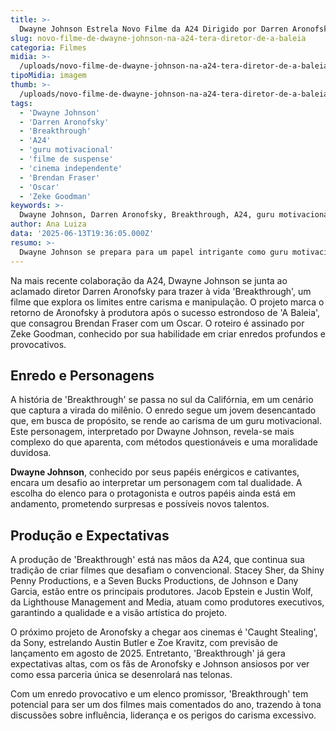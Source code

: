 ```yaml
---
title: >-
  Dwayne Johnson Estrela Novo Filme da A24 Dirigido por Darren Aronofsky
slug: novo-filme-de-dwayne-johnson-na-a24-tera-diretor-de-a-baleia
categoria: Filmes
midia: >-
  /uploads/novo-filme-de-dwayne-johnson-na-a24-tera-diretor-de-a-baleia-thumb.webp
tipoMidia: imagem
thumb: >-
  /uploads/novo-filme-de-dwayne-johnson-na-a24-tera-diretor-de-a-baleia-thumb.webp
tags:
  - 'Dwayne Johnson'
  - 'Darren Aronofsky'
  - 'Breakthrough'
  - 'A24'
  - 'guru motivacional'
  - 'filme de suspense'
  - 'cinema independente'
  - 'Brendan Fraser'
  - 'Oscar'
  - 'Zeke Goodman'
keywords: >-
  Dwayne Johnson, Darren Aronofsky, Breakthrough, A24, guru motivacional, filme de suspense, cinema independente, Brendan Fraser, Oscar, Zeke Goodman
author: Ana Luiza
data: '2025-06-13T19:36:05.000Z'
resumo: >-
  Dwayne Johnson se prepara para um papel intrigante como guru motivacional em 'Breakthrough', sob a direção de Darren Aronofsky. A produção, parte do catálogo da A24, promete uma narrativa envolvente e sombria.
---
```


Na mais recente colaboração da A24, Dwayne Johnson se junta ao aclamado diretor Darren Aronofsky para trazer à vida 'Breakthrough', um filme que explora os limites entre carisma e manipulação. O projeto marca o retorno de Aronofsky à produtora após o sucesso estrondoso de 'A Baleia', que consagrou Brendan Fraser com um Oscar. O roteiro é assinado por Zeke Goodman, conhecido por sua habilidade em criar enredos profundos e provocativos.

## Enredo e Personagens

A história de 'Breakthrough' se passa no sul da Califórnia, em um cenário que captura a virada do milênio. O enredo segue um jovem desencantado que, em busca de propósito, se rende ao carisma de um guru motivacional. Este personagem, interpretado por Dwayne Johnson, revela-se mais complexo do que aparenta, com métodos questionáveis e uma moralidade duvidosa.

**Dwayne Johnson**, conhecido por seus papéis enérgicos e cativantes, encara um desafio ao interpretar um personagem com tal dualidade. A escolha do elenco para o protagonista e outros papéis ainda está em andamento, prometendo surpresas e possíveis novos talentos.

## Produção e Expectativas

A produção de 'Breakthrough' está nas mãos da A24, que continua sua tradição de criar filmes que desafiam o convencional. Stacey Sher, da Shiny Penny Productions, e a Seven Bucks Productions, de Johnson e Dany Garcia, estão entre os principais produtores. Jacob Epstein e Justin Wolf, da Lighthouse Management and Media, atuam como produtores executivos, garantindo a qualidade e a visão artística do projeto.

O próximo projeto de Aronofsky a chegar aos cinemas é 'Caught Stealing', da Sony, estrelando Austin Butler e Zoe Kravitz, com previsão de lançamento em agosto de 2025. Entretanto, 'Breakthrough' já gera expectativas altas, com os fãs de Aronofsky e Johnson ansiosos por ver como essa parceria única se desenrolará nas telonas.

Com um enredo provocativo e um elenco promissor, 'Breakthrough' tem potencial para ser um dos filmes mais comentados do ano, trazendo à tona discussões sobre influência, liderança e os perigos do carisma excessivo.
